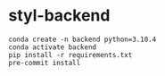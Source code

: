 # styl-backend

```
conda create -n backend python=3.10.4
conda activate backend
pip install -r requirements.txt
pre-commit install
```
